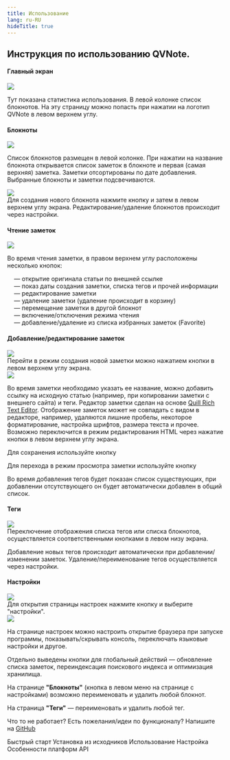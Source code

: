 ```yaml
---
title: Использование
lang: ru-RU
hideTitle: true
---
```


<div class="row">
<div class="col-12 col-md-8 order-2 order-md-1">

## Инструкция по использованию QVNote.

#### Главный экран

<img src="/images/usage/ru/s1.jpg" class="shadow-lg mb-4" />

Тут показана статистика использования. В левой колонке список блокнотов. На эту страницу можно попасть при нажатии на логотип QVNote в левом верхнем углу.

#### Блокноты

<img src="/images/usage/ru/s2.jpg" class="shadow-lg mb-4" />

Список блокнотов размещен в левой колонке. При нажатии на название блокнота открывается список заметок в блокноте и первая (самая верхняя) заметка. Заметки отсортированы по дате добавления. Выбранные блокноты и заметки подсвечиваются.

<div class="alert alert-info mb-4 mt-3">
<div class="row">
<div class="col-12 col-md-4">
<img src="/images/usage/ru/s4.jpg" class="shadow-lg mb-2 mb-sm-0" />
</div>
<div class="col-12 col-md-8 font-italic">
Для создания нового блокнота нажмите кнопку <i class="fas fa-cog text-dark ml-1 mr-1"></i> и затем <i class="fas fa-book text-dark ml-1 mr-1"></i> в левом верхнем углу экрана. Редактирование/удаление блокнотов происходит через настройки.
</div>
</div>
</div>


#### Чтение заметок

<img src="/images/usage/ru/s3.jpg" class="shadow-lg mb-4" />

Во время чтения заметки, в правом верхнем углу расположены несколько кнопок:

<ul style="list-style: none; padding-left: 1rem;">
<li><i class="fas fa-external-link-alt text-dark"></i> <span class="ml-1 mr-1">—</span> открытие оригинала статьи по внешней ссылке</li>
<li><i class="fas fa-info-circle text-info"></i> <span class="ml-1 mr-1">—</span> показ даты создания заметки, списка тегов и прочей информации</li>
<li><i class="fas fa-edit text-success"></i> <span class="ml-1 mr-1">—</span> редактирование заметки</li>
<li><i class="fas fa-trash text-danger"></i> <span class="ml-1 mr-1">—</span> удаление заметки (удаление происходит в корзину)</li>
<li><i class="fas fa-exchange-alt text-black-50"></i> <span class="ml-1 mr-1">—</span> перемещение заметки в другой блокнот</li>
<li><i class="fas text-black-50 fa-book-reader"></i> <span class="ml-1 mr-1">—</span> включение/отключения режима чтения</li>
<li><i class="far fa-star text-black-50"></i> <span class="ml-1 mr-1">—</span> добавление/удаление из списка избранных заметок (Favorite)</li>
</ul>

#### Добавление/редактирование заметок

<div class="alert alert-info mb-4 mt-3">
<div class="row">
<div class="col-12 col-md-4">
<img src="/images/usage/ru/s4.jpg" class="shadow-lg mb-2 mb-sm-0" />
</div>
<div class="col-12 col-md-8 font-italic">
Перейти в режим создания новой заметки можно нажатием кнопки <i class="fas fa-edit text-dark ml-1 mr-1"></i> в левом верхнем углу экрана.
</div>
</div>
</div>

<img src="/images/usage/ru/s5.jpg" class="shadow-lg mb-4" />

Во время заметки необходимо указать ее название, можно добавить ссылку на исходную статью (например, при копировании заметки с внешнего сайта) и теги.
Редактор заметки сделан на основе [Quill Rich Text Editor](https://quilljs.com/). Отображение заметок может не совпадать с видом в редакторе, например, удаляются лишние пробелы, некоторое форматирование, настройка шрифтов, размера текста и прочее. Возможно переключится в режим редактирования HTML через нажатие кнопки <i class="fas fa-code ml-1 mr-1"></i> в левом верхнем углу экрана.

Для сохранения используйте кнопку <i class="fas fa-save text-success ml-1 mr-1"></i>

Для перехода в режим просмотра заметки используйте кнопку <i class="fas fa-eye text-primary ml-1 mr-1"></i>

Во время добавления тегов будет показан список существующих, при добавлении отсутствующего он будет автоматически добавлен в общий список.

#### Теги

<div class="row">
<div class="col-12 col-md-4">
<img src="/images/usage/ru/s6.jpg" class="shadow-lg mb-4" />
</div>
<div class="col-12 col-md-8">
Переключение отображения списка тегов или списка блокнотов, осуществляется соответственными кнопками в левом низу экрана.
</div>
</div>

Добавление новых тегов происходит автоматически при добавлении/изменении заметок. Удаление/переименование тегов осуществляется через настройки.

#### Настройки

<div class="alert alert-info mb-4 mt-3">
<div class="row">
<div class="col-12 col-md-4">
<img src="/images/usage/ru/s4.jpg" class="shadow-lg mb-2 mb-sm-0" />
</div>
<div class="col-12 col-md-8 font-italic">
Для открытия страницы настроек нажмите кнопку <i class="fas fa-cog text-dark ml-1 mr-1"></i> и выберите "настройки".
</div>
</div>
</div>

<img src="/images/usage/ru/s7.jpg" class="shadow-lg mb-4" />

На странице настроек можно настроить открытие браузера при запуске программы, показывать/скрывать консоль, переключать языковые настройки и другое.

Отдельно выведены кнопки для глобальный действий <span class="ml-1 mr-1">—</span> обновление списка заметок, переиндексация поискового индекса и оптимизация хранилища.

На странице __"Блокноты"__ (кнопка в левом меню на странице с настройками) возможно переименовать и удалить любой блокнот.

На страница __"Теги"__ <span class="ml-1 mr-1">—</span> переименовать и удалить любой тег.


<div class="alert alert-success mb-4 pb-0 font-italic">

Что то не работает? Есть пожелания/идеи по функционалу? Напишите на [GitHub](https://github.com/NightMan-1/QVNote/issues)

</div>



</div>
<div class="col-12 col-md-4 order-1 order-md-2 mb-4 mb-sm-0">
<div class="list-group" style="position: sticky; top: 1rem;">
  <router-link to="/ru/docs/" class="list-group-item list-group-item-action">Быстрый старт</router-link>
  <router-link to="/ru/docs/sources.html" class="list-group-item list-group-item-action">Установка из исходников</router-link>
  <router-link to="/ru/docs/usage.html" class="list-group-item list-group-item-action active">Использование</router-link>
  <router-link to="/ru/docs/configuration.html" class="list-group-item list-group-item-action">Настройка</router-link>
  <router-link to="/ru/docs/platform_features.html" class="list-group-item list-group-item-action">Особенности платформ</router-link>
  <router-link to="/ru/docs/api.html" class="list-group-item list-group-item-action">API</router-link>
</div>
</div>


</div>
